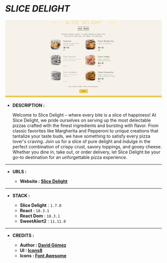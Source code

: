 # _SLICE DELIGHT_

![THUMBNAIL](resources/img/Thumbnail.png)

- **DESCRIPTION :**

  Welcome to Slice Delight – where every bite is a slice of happiness! At Slice Delight, we pride ourselves on serving up the most delectable pizzas crafted with the finest ingredients and bursting with flavor. From classic favorites like Margherita and Pepperoni to unique creations that tantalize your taste buds, we have something to satisfy every pizza lover's craving. Join us for a slice of pure delight and indulge in the perfect combination of crispy crust, savory toppings, and gooey cheese. Whether you dine in, take out, or order delivery, let Slice Delight be your go-to destination for an unforgettable pizza experience.

---

- **URLS :**

  - **Website : [Slice Delight](https://slice-delight.netlify.app)**

---

- **STACK :**

  - **Slice Delight** : `1.7.0`
  - **React** : `18.3.1`
  - **React Dom** : `18.3.1`
  - **SweetAlert2** : `11.11.0`

---

- **CREDITS :**

  - **Author : [David Gómez](https://github.com/DavidGomezToca)**
  - **UI : [Icons8](https://iconos8.es/)**
  - **Icons : [Font Awesome](https://fontawesome.com)**
